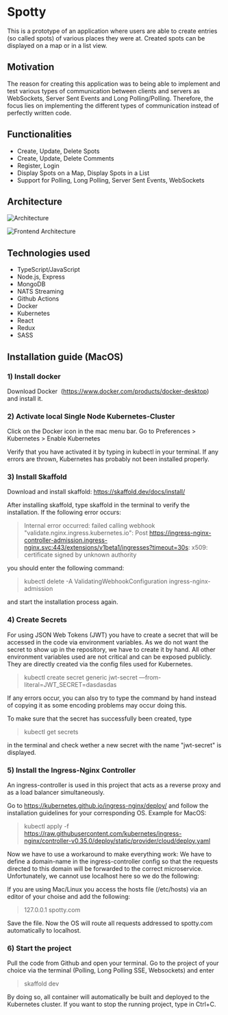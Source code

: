 # Spotty 
This is a prototype of an application where users are able to create entries (so called spots) of various places they were at. Created spots can be displayed on a map or in a list view.

## Motivation

The reason for creating this application was to being able to implement and test various types of communication between clients and servers as WebSockets, Server Sent Events and Long Polling/Polling. Therefore, the focus lies on implementing the different types of communication instead of perfectly written code.

## Functionalities

- Create, Update, Delete Spots
- Create, Update, Delete Comments
- Register, Login
- Display Spots on a Map, Display Spots in a List
- Support for Polling, Long Polling, Server Sent Events, WebSockets

## Architecture

![Architecture](https://user-images.githubusercontent.com/47899469/102883390-3dcf4b80-4450-11eb-8374-84a35fba1c00.png "Architecture")

![Frontend Architecture](https://user-images.githubusercontent.com/47899469/102883440-50e21b80-4450-11eb-9427-8dc21dad706a.png "Frontend Architecture")

## Technologies used

- TypeScript/JavaScript
- Node.js, Express
- MongoDB
- NATS Streaming
- Github Actions
- Docker
- Kubernetes
- React
- Redux
- SASS


## Installation guide (MacOS)


### 1) Install docker
Download Docker  (https://www.docker.com/products/docker-desktop)  and install it.

### 2) Activate local Single Node Kubernetes-Cluster

Click on the Docker icon in the mac menu bar. Go to Preferences > Kubernetes > Enable Kubernetes

Verify that you have activated it by typing in kubectl in your terminal. If any errors are thrown, Kubernetes has probably not been installed properly.

### 3) Install Skaffold

Download and install skaffold: https://skaffold.dev/docs/install/

After installing skaffold, type skaffold in the terminal to verify the installation. If the following error occurs: 

>Internal error occurred: failed calling webhook "validate.nginx.ingress.kubernetes.io": Post https://ingress-nginx-controller-admission.ingress-nginx.svc:443/extensions/v1beta1/ingresses?timeout=30s: x509: certificate signed by unknown authority
>

you should enter the following command:

> kubectl delete -A ValidatingWebhookConfiguration ingress-nginx-admission

and start the installation process again.

### 4) Create Secrets

For using JSON Web Tokens (JWT) you have to create a secret that will be accessed in the code via environment variables. As we do not want the secret to show up in the repository, we have to create it by hand. All other environment variables used are not critical and can be exposed publicly. They are directly created via the config files used for Kubernetes.

> kubectl create secret generic jwt-secret —from-literal=JWT_SECRET=dasdasdas

If any errors occur, you can also try to type the command by hand instead of copying it as some encoding problems may occur doing this.

To make sure that the secret has successfully been created, type 

>kubectl get secrets 

in the terminal and check wether a new secret with the name "jwt-secret" is displayed.

### 5) Install the Ingress-Nginx Controller

An ingress-controller is used in this project that acts as a reverse proxy and as a load balancer simultaneously.

Go to https://kubernetes.github.io/ingress-nginx/deploy/ and follow the installation guidelines for your corresponding OS. Example for MacOS: 

> kubectl apply -f https://raw.githubusercontent.com/kubernetes/ingress-nginx/controller-v0.35.0/deploy/static/provider/cloud/deploy.yaml

Now we have to use a workaround to make everything work: We have to define a domain-name in the ingress-controller config so that the requests directed to this domain will be forwarded to the correct microservice. Unfortunately, we cannot use localhost here so we do the following:

If you are using Mac/Linux you access the hosts file (/etc/hosts) via an editor of your choise and add the following:

> 127.0.0.1 spotty.com

Save the file. Now the OS will route all requests addressed to spotty.com automatically to localhost.

### 6) Start the project

Pull the code from Github and open your terminal. Go to the project of your choice via the terminal (Polling, Long Polling SSE, Websockets) and enter 

> skaffold dev

By doing so, all container will automatically be built and deployed to the Kubernetes cluster. If you want to stop the running project, type in Ctrl+C.
